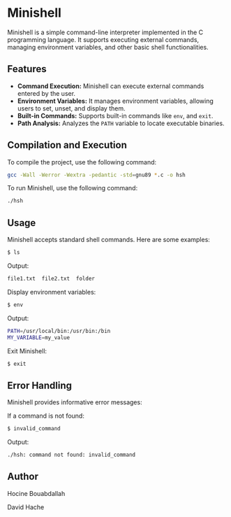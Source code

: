 # Minishell

Minishell is a simple command-line interpreter implemented in the C programming language. It supports executing external commands, managing environment variables, and other basic shell functionalities.

## Features

- **Command Execution:** Minishell can execute external commands entered by the user.
- **Environment Variables:** It manages environment variables, allowing users to set, unset, and display them.
- **Built-in Commands:** Supports built-in commands like `env`, and `exit`.
- **Path Analysis:** Analyzes the `PATH` variable to locate executable binaries.

## Compilation and Execution

To compile the project, use the following command:

```bash
gcc -Wall -Werror -Wextra -pedantic -std=gnu89 *.c -o hsh
```

To run Minishell, use the following command:

```bash
./hsh
```

## Usage

Minishell accepts standard shell commands. Here are some examples:

```bash
$ ls
```
Output:
```bash
file1.txt  file2.txt  folder
```
Display environment variables:

```bash
$ env
```
Output:
```bash
PATH=/usr/local/bin:/usr/bin:/bin
MY_VARIABLE=my_value
```
Exit Minishell:
```bash
$ exit 
```
## Error Handling

Minishell provides informative error messages:

If a command is not found:
```bash
$ invalid_command
```
Output:
```bash
./hsh: command not found: invalid_command
```



## Author

Hocine Bouabdallah

David Hache


